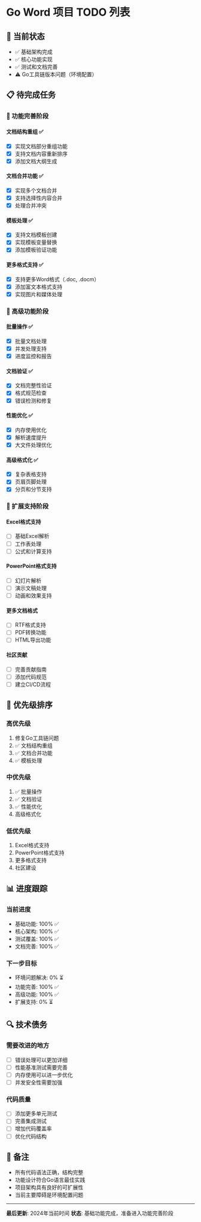 # Go Word 项目 TODO 列表

## 🚀 当前状态
- ✅ 基础架构完成
- ✅ 核心功能实现
- ✅ 测试和文档完善
- ⚠️ Go工具链版本问题（环境配置）

## 📋 待完成任务


### 🎯 功能完善阶段

#### 文档结构重组 ✅
- [x] 实现文档部分重组功能
- [x] 支持文档内容重新排序
- [x] 添加文档大纲生成

#### 文档合并功能 ✅
- [x] 实现多个文档合并
- [x] 支持选择性内容合并
- [x] 处理合并冲突

#### 模板处理 ✅
- [x] 支持文档模板创建
- [x] 实现模板变量替换
- [x] 添加模板验证功能

#### 更多格式支持 ✅
- [x] 支持更多Word格式（.doc, .docm）
- [x] 添加富文本格式支持
- [x] 实现图片和媒体处理

### 🚀 高级功能阶段

#### 批量操作 ✅
- [x] 批量文档处理
- [x] 并发处理支持
- [x] 进度监控和报告

#### 文档验证 ✅
- [x] 文档完整性验证
- [x] 格式规范检查
- [x] 错误检测和修复

#### 性能优化 ✅
- [x] 内存使用优化
- [x] 解析速度提升
- [x] 大文件处理优化

#### 高级格式化 ✅
- [x] 复杂表格支持
- [x] 页眉页脚处理
- [x] 分页和分节支持

### 🌟 扩展支持阶段

#### Excel格式支持
- [ ] 基础Excel解析
- [ ] 工作表处理
- [ ] 公式和计算支持

#### PowerPoint格式支持
- [ ] 幻灯片解析
- [ ] 演示文稿处理
- [ ] 动画和效果支持

#### 更多文档格式
- [ ] RTF格式支持
- [ ] PDF转换功能
- [ ] HTML导出功能

#### 社区贡献
- [ ] 完善贡献指南
- [ ] 添加代码规范
- [ ] 建立CI/CD流程

## 🎯 优先级排序

### 高优先级
1. 修复Go工具链问题
2. ✅ 文档结构重组
3. ✅ 文档合并功能
4. ✅ 模板处理

### 中优先级
1. ✅ 批量操作
2. ✅ 文档验证
3. ✅ 性能优化
4. 高级格式化

### 低优先级
1. Excel格式支持
2. PowerPoint格式支持
3. 更多格式支持
4. 社区建设

## 📊 进度跟踪

### 当前进度
- 基础功能: 100% ✅
- 核心架构: 100% ✅
- 测试覆盖: 100% ✅
- 文档完善: 100% ✅

### 下一步目标
- 环境问题解决: 0% ⏳
- 功能完善: 100% ✅
- 高级功能: 100% ✅
- 扩展支持: 0% ⏳

## 🔍 技术债务

### 需要改进的地方
- [ ] 错误处理可以更加详细
- [ ] 性能基准测试需要完善
- [ ] 内存使用可以进一步优化
- [ ] 并发安全性需要加强

### 代码质量
- [ ] 添加更多单元测试
- [ ] 完善集成测试
- [ ] 增加代码覆盖率
- [ ] 优化代码结构

## 📝 备注

- 所有代码语法正确，结构完整
- 功能设计符合Go语言最佳实践
- 项目架构具有良好的可扩展性
- 当前主要障碍是环境配置问题

---

**最后更新**: 2024年当前时间
**状态**: 基础功能完成，准备进入功能完善阶段 